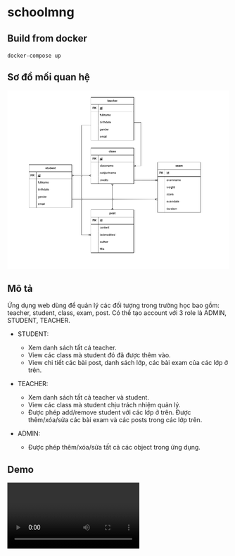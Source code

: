 # schoolmng
## Build from docker
``
docker-compose up
``

## Sơ đồ mối quan hệ

![relationship](media/img.png)

## Mô tả

Ứng dụng web dùng để quản lý các đối tượng trong trường học bao gồm: teacher, student, class, exam, post.
Có thể tạo account với 3 role là ADMIN, STUDENT, TEACHER.

- STUDENT: 
  - Xem danh sách tất cá teacher.
  - View các class mà student đó đã được thêm vào.
  - View chi tiết các bài post, danh sách lớp, các bài exam của các lớp ở trên.

- TEACHER:
  - Xem danh sách tất cả teacher và student.
  - View các class mà student chịu trách nhiệm quản lý.
  - Được phép add/remove student với các lớp ở trên. Được thêm/xóa/sửa các bài exam và các posts trong các lớp trên.

- ADMIN:
  - Được phép thêm/xóa/sửa tất cả các object trong ứng dụng.

## Demo
![demo](media/demo.mkv)